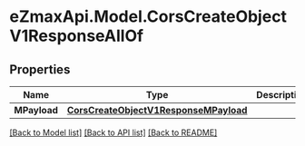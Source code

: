 
# eZmaxApi.Model.CorsCreateObjectV1ResponseAllOf

## Properties

Name | Type | Description | Notes
------------ | ------------- | ------------- | -------------
**MPayload** | [**CorsCreateObjectV1ResponseMPayload**](CorsCreateObjectV1ResponseMPayload.md) |  | 

[[Back to Model list]](../README.md#documentation-for-models)
[[Back to API list]](../README.md#documentation-for-api-endpoints)
[[Back to README]](../README.md)

